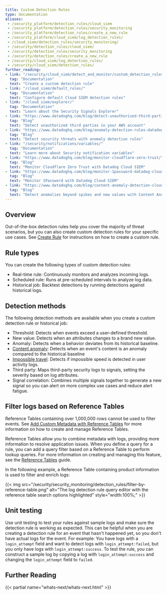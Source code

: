 ```yaml
---
title: Custom Detection Rules
type: documentation
aliases:
 - /security_platform/detection_rules/cloud_siem
 - /security_platform/detection_rules/security_monitoring
 - /security_platform/detection_rules/create_a_new_rule
 - /security_platform/cloud_siem/log_detection_rules/
 - /cloud_siem/detection_rules/security_monitoring/
 - /security/detection_rules/cloud_siem/
 - /security/detection_rules/security_monitoring
 - /security/detection_rules/create_a_new_rule
 - /security/cloud_siem/log_detection_rules/
 - /security/cloud_siem/detection_rules/
further_reading:
- link: "/security/cloud_siem/detect_and_monitor/custom_detection_rules/create_rule/real_time_rule/"
  tag: "Documentation"
  text: "Create a custom detection rule"
- link: "/cloud_siem/default_rules/"
  tag: "Documentation"
  text: "Configure default Cloud SIEM detection rules"
- link: "/cloud_siem/explorer/"
  tag: "Documentation"
  text: "Learn about the Security Signals Explorer"
- link: "https://www.datadoghq.com/blog/detect-unauthorized-third-parties-aws/"
  tag: "Blog"
  text: "Detect unauthorized third parties in your AWS account"
- link: "https://www.datadoghq.com/blog/anomaly-detection-rules-datadog/"
  tag: "Blog"
  text: "Detect security threats with anomaly detection rules"
- link: "/security/notifications/variables/"
  tag: "Documentation"
  text: "Learn more about Security notification variables"
- link: "https://www.datadoghq.com/blog/monitor-cloudflare-zero-trust/"
  tag: "Blog"
  text: "Monitor Cloudflare Zero Trust with Datadog Cloud SIEM"
- link: "https://www.datadoghq.com/blog/monitor-1password-datadog-cloud-siem/"
  tag: "Blog"
  text: "Monitor 1Password with Datadog Cloud SIEM"
- link: "https://www.datadoghq.com/blog/content-anomaly-detection-cloud-siem/"
  tag: "Blog"
  text: "Detect anomalies beyond spikes and new values with Content Anomaly Detection in Cloud SIEM"
---
```


## Overview

Out-of-the-box detection rules help you cover the majority of threat scenarios, but you can also create custom detection rules for your specific use cases. See [Create Rule][1] for instructions on how to create a custom rule.

## Rule types

You can create the following types of custom detection rules:

- Real-time rule: Continuously monitors and analyzes incoming logs.
- Scheduled rule: Runs at pre-scheduled intervals to analyze log data.
- Historical job: Backtest detections by running detections against historical logs.

## Detection methods

The following detection methods are available when you create a custom detection rule or historical job:

- Threshold: Detects when events exceed a user-defined threshold.
- New value: Detects when an attributes changes to a brand new value.
- Anomaly: Detects when a behavior deviates from its historical baseline.
- [Content anomaly][6]: Detects when an event's content is an anomaly compared to the historical baseline
- [Impossible travel][7]: Detects if impossible speed is detected in user activity logs.
- Third party: Maps third-party security logs to signals, setting the severity based on log attributes.
- Signal correlation: Combines multiple signals together to generate a new signal so you can alert on more complex use cases and reduce alert fatigue.

## Filter logs based on Reference Tables

<div class="alert alert-warning">Reference Tables containing over 1,000,000 rows cannot be used to filter events. See <a href="https://docs.datadoghq.com/integrations/guide/reference-tables/">Add Custom Metadata with Reference Tables</a> for more information on how to create and manage Reference Tables. </div>

Reference Tables allow you to combine metadata with logs, providing more information to resolve application issues. When you define a query for a rule, you can add a query filter based on a Reference Table to perform lookup queries. For more information on creating and managing this feature, see the [Reference Tables][10] guide.

In the following example, a Reference Table containing product information is used to filter and enrich logs:

{{< img src="/security/security_monitoring/detection_rules/filter-by-reference-table.png" alt="The log detection rule query editor with the reference table search options highlighted" style="width:100%;" >}}

## Unit testing

Use unit testing to test your rules against sample logs and make sure the detection rule is working as expected. This can be helpful when you are creating a detection rule for an event that hasn't happened yet, so you don't have actual logs for the event. For example: You have logs with a `login_attempt` field and want to detect logs with `login_attempt:failed`, but you only have logs with `login_attempt:success`. To test the rule, you can construct a sample log by copying a log with `login_attempt:success` and changing the `login_attempt` field to `failed`.

## Further Reading

{{< partial name="whats-next/whats-next.html" >}}

[1]: /security/cloud_siem/detect_and_monitor/custom_detection_rules/create_rule/real_time_rule/
[2]: https://app.datadoghq.com/security/rules
[3]: /security/cloud_siem/detect_and_monitor/custom_detection_rules/threshold/
[4]: /security/cloud_siem/detect_and_monitor/custom_detection_rules/new_value/
[5]: /security/cloud_siem/detect_and_monitor/custom_detection_rules/anomaly/
[6]: /security/cloud_siem/detect_and_monitor/custom_detection_rules/content_anomaly/
[7]: /security/cloud_siem/detect_and_monitor/custom_detection_rules/impossible_travel/
[8]: /security/cloud_siem/detect_and_monitor/custom_detection_rules/third_party/
[10]: /integrations/guide/reference-tables/